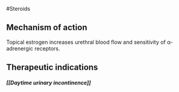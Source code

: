 #Steroids

## Mechanism of action

Topical estrogen increases urethral blood flow and sensitivity of α-adrenergic receptors.

## Therapeutic indications

##### [[Daytime urinary incontinence]]
